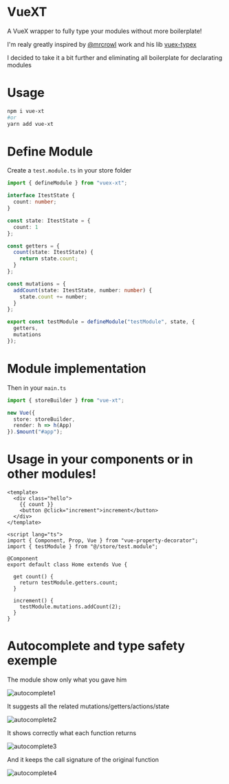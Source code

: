 # VueXT

A VueX wrapper to fully type your modules without more boilerplate!

I'm realy greatly inspired by [@mrcrowl](https://github.com/mrcrowl) work and his lib [vuex-typex](https://github.com/mrcrowl/vuex-typex)

I decided to take it a bit further and eliminating all boilerplate for declarating modules

# Usage

```bash
npm i vue-xt
#or
yarn add vue-xt
```

# Define Module

Create a `test.module.ts` in your store folder

```typescript
import { defineModule } from "vuex-xt";

interface ItestState {
  count: number;
}

const state: ItestState = {
  count: 1
};

const getters = {
  count(state: ItestState) {
    return state.count;
  }
};

const mutations = {
  addCount(state: ItestState, number: number) {
    state.count += number;
  }
};

export const testModule = defineModule("testModule", state, {
  getters,
  mutations
});
```

# Module implementation

Then in your `main.ts`

```typescript
import { storeBuilder } from "vue-xt";

new Vue({
  store: storeBuilder,
  render: h => h(App)
}).$mount("#app");
```

# Usage in your components or in other modules!

```vue
<template>
  <div class="hello">
    {{ count }}
    <button @click="increment">increment</button>
  </div>
</template>

<script lang="ts">
import { Component, Prop, Vue } from "vue-property-decorator";
import { testModule } from "@/store/test.module";

@Component
export default class Home extends Vue {

  get count() {
    return testModule.getters.count;
  }

  increment() {
    testModule.mutations.addCount(2);
  }
}

```

# Autocomplete and type safety exemple

The module show only what you gave him

![autocomplete1](https://github.com/victorgarciaesgi/VueXT/blob/master/captures/autocomplete1.png?raw=true)

It suggests all the related mutations/getters/actions/state

![autocomplete2](https://github.com/victorgarciaesgi/VueXT/blob/master/captures/autocomplete2.png?raw=true)

It shows correctly what each function returns

![autocomplete3](https://github.com/victorgarciaesgi/VueXT/blob/master/captures/autocomplete3.png?raw=true)

And it keeps the call signature of the original function

![autocomplete4](https://github.com/victorgarciaesgi/VueXT/blob/master/captures/autocomplete4.png?raw=true)
